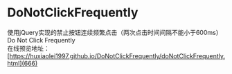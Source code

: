 # DoNotClickFrequently
使用jQuery实现的禁止按钮连续频繁点击（两次点击时间间隔不能小于600ms）<br>
Do Not Click Frequently<br>
在线预览地址：[https://huxiaolei1997.github.io/DoNotClickFrequently/doNotClickFrequently.html](666)
